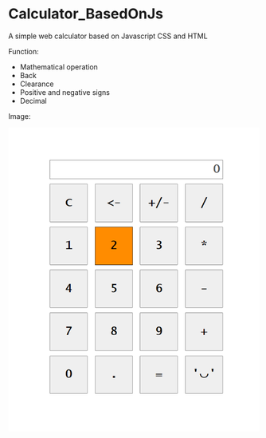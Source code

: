 # Calculator_BasedOnJs
A simple web calculator based on Javascript CSS and HTML

Function:
- Mathematical operation
- Back
- Clearance
- Positive and negative signs
- Decimal


Image:

![avatar](https://github.com/ALWYNWU/Calculator_BasedOnJs/blob/master/Image.png?raw=true)
